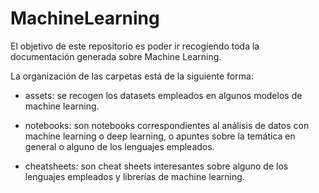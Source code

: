 # MachineLearning
El objetivo de este repositorio es poder ir recogiendo toda la documentación generada sobre Machine Learning.

La organización de las carpetas está de la siguiente forma:

  + assets: se recogen los datasets empleados en algunos modelos de machine learning.
  
  + notebooks: son notebooks correspondientes al análisis de datos con machine learning o deep learning, o apuntes sobre la temática en general o alguno de los lenguajes empleados.
  
  + cheatsheets: son cheat sheets interesantes sobre alguno de los lenguajes empleados y librerías de machine learning.
